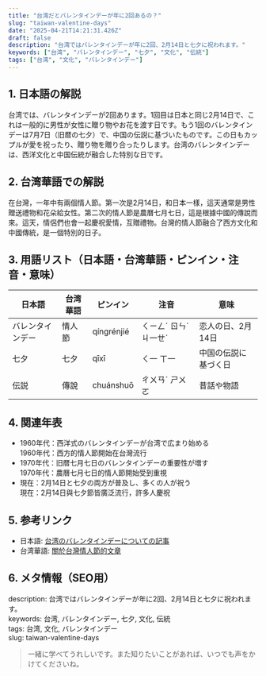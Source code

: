 ```yaml
---
title: "台湾だとバレンタインデーが年に2回あるの？"
slug: "taiwan-valentine-days"
date: "2025-04-21T14:21:31.426Z"
draft: false
description: "台湾ではバレンタインデーが年に2回、2月14日と七夕に祝われます。"
keywords: ["台湾", "バレンタインデー", "七夕", "文化", "伝統"]
tags: ["台湾", "文化", "バレンタインデー"]
---
```


## 1. 日本語の解説  
台湾では、バレンタインデーが2回あります。1回目は日本と同じ2月14日で、これは一般的に男性が女性に贈り物やお花を渡す日です。もう1回のバレンタインデーは7月7日（旧暦の七夕）で、中国の伝説に基づいたものです。この日もカップルが愛を祝ったり、贈り物を贈り合ったりします。台湾のバレンタインデーは、西洋文化と中国伝統が融合した特別な日です。

## 2. 台湾華語での解説  
在台灣，一年中有兩個情人節。第一次是2月14日，和日本一樣，這天通常是男性贈送禮物和花朵給女性。第二次的情人節是農曆七月七日，這是根據中國的傳說而來。這天，情侶們也會一起慶祝愛情，互贈禮物。台灣的情人節融合了西方文化和中國傳統，是一個特別的日子。

## 3. 用語リスト（日本語・台湾華語・ピンイン・注音・意味）  

| 日本語       | 台湾華語         | ピンイン   | 注音         | 意味                |
|--------------|------------------|------------|--------------|---------------------|
| バレンタインデー | 情人節           | qíngrénjié | ㄑㄧㄥˊ ㄖㄣˊ ㄐ一ㄝˊ | 恋人の日、2月14日   |
| 七夕          | 七夕             | qīxī       | ㄑ一 ㄒ一    | 中国の伝説に基づく日 |
| 伝説          | 傳說             | chuánshuō  | ㄔㄨㄢˊ ㄕㄨㄛ  | 昔話や物語         |

## 4. 関連年表

- 1960年代：西洋式のバレンタインデーが台湾で広まり始める  
  1960年代：西方的情人節開始在台灣流行  
- 1970年代：旧暦七月七日のバレンタインデーの重要性が増す  
  1970年代：農曆七月七日的情人節開始受到重視  
- 現在：2月14日と七夕の両方が普及し、多くの人が祝う  
  現在：2月14日與七夕節皆廣泛流行，許多人慶祝  

## 5. 参考リンク

- 日本語: [台湾のバレンタインデーについての記事](https://example.jp/taiwan-valentine)
- 台湾華語: [關於台灣情人節的文章](https://example.tw/taiwan-valentine)

## 6. メタ情報（SEO用）  
description: 台湾ではバレンタインデーが年に2回、2月14日と七夕に祝われます。  
keywords: 台湾, バレンタインデー, 七夕, 文化, 伝統  
tags: 台湾, 文化, バレンタインデー  
slug: taiwan-valentine-days

> 一緒に学べてうれしいです。また知りたいことがあれば、いつでも声をかけてくださいね。